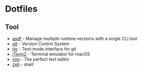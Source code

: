 # Dotfiles

## Tool

- [asdf](https://asdf-vm.com/) - Manage multiple runtime versions with a single CLI tool
- [git](https://git-scm.com/) - Version Control System
- [tig](https://jonas.github.io/tig/) - Text-mode interface for git
- [iTerm2](https://iterm2.com/) - Terminal emulator for macOS
- [vim](https://www.vim.org/) - The perfect text editor
- [zsh](https://www.zsh.org/) - shell
